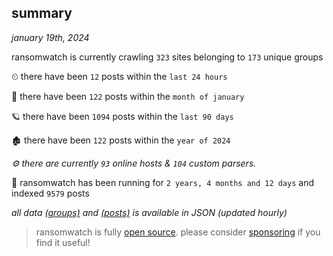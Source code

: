 
## summary
_january 19th, 2024_

ransomwatch is currently crawling `323` sites belonging to `173` unique groups

⏲ there have been `12` posts within the `last 24 hours`

🦈 there have been `122` posts within the `month of january`

🪐 there have been `1094` posts within the `last 90 days`

🏚 there have been `122` posts within the `year of 2024`

_⚙️ there are currently `93` online hosts & `104` custom parsers._

🦕 ransomwatch has been running for `2 years, 4 months and 12 days` and indexed `9579` posts

_all data  [(groups)](http://ransomwhat.telemetry.ltd/groups) and [(posts)](http://ransomwhat.telemetry.ltd/posts) is available in JSON (updated hourly)_

> ransomwatch is fully [open source](https://github.com/joshhighet/ransomwatch#ransomwatch--). please consider [sponsoring](https://github.com/sponsors/joshhighet) if you find it useful!
